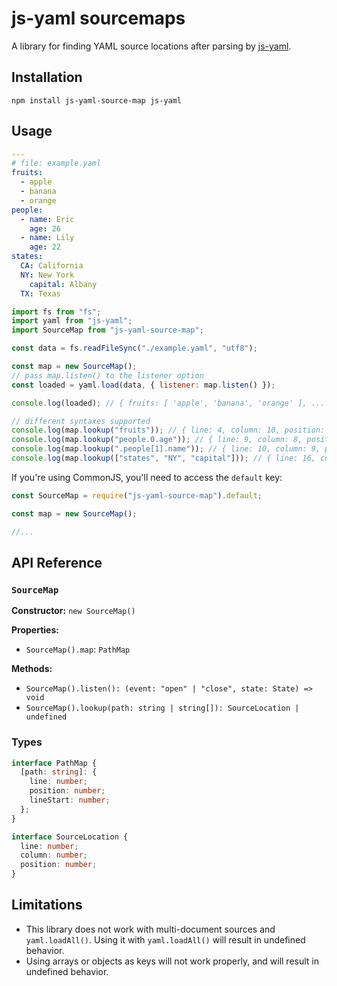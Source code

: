 # js-yaml sourcemaps

A library for finding YAML source locations after parsing by [js-yaml](https://github.com/nodeca/js-yaml).

## Installation

```
npm install js-yaml-source-map js-yaml
```

## Usage

```yaml
---
# file: example.yaml
fruits:
  - apple
  - banana
  - orange
people:
  - name: Eric
    age: 26
  - name: Lily
    age: 22
states:
  CA: California
  NY: New York
    capital: Albany
  TX: Texas
```

```js
import fs from "fs";
import yaml from "js-yaml";
import SourceMap from "js-yaml-source-map";

const data = fs.readFileSync("./example.yaml", "utf8");

const map = new SourceMap();
// pass map.listen() to the listener option
const loaded = yaml.load(data, { listener: map.listen() });

console.log(loaded); // { fruits: [ 'apple', 'banana', 'orange' ], ... }

// different syntaxes supported
console.log(map.lookup("fruits")); // { line: 4, column: 10, position: 42 }
console.log(map.lookup("people.0.age")); // { line: 9, column: 8, position: 95 }
console.log(map.lookup(".people[1].name")); // { line: 10, column: 9, position: 108}
console.log(map.lookup(["states", "NY", "capital"])); // { line: 16, column: 12, position: 188 }
```

If you're using CommonJS, you'll need to access the `default` key:

```js
const SourceMap = require("js-yaml-source-map").default;

const map = new SourceMap();

//...
```

## API Reference

### `SourceMap`

**Constructor:** `new SourceMap()`

**Properties:**

- `SourceMap().map`: `PathMap`

**Methods:**

- `SourceMap().listen(): (event: "open" | "close", state: State) => void`
- `SourceMap().lookup(path: string | string[]): SourceLocation | undefined`

### Types

```typescript
interface PathMap {
  [path: string]: {
    line: number;
    position: number;
    lineStart: number;
  };
}

interface SourceLocation {
  line: number;
  column: number;
  position: number;
}
```

## Limitations

- This library does not work with multi-document sources and `yaml.loadAll()`. Using it with `yaml.loadAll()` will result in undefined behavior.
- Using arrays or objects as keys will not work properly, and will result in undefined behavior.
